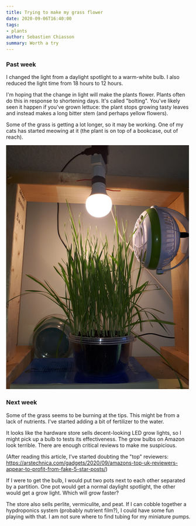 ```yaml
---
title: Trying to make my grass flower
date: 2020-09-06T16:40:00
tags:
- plants
author: Sebastien Chiasson
summary: Worth a try
---
```


### Past week

I changed the light from a daylight spotlight to a warm-white bulb. I also reduced the light time from 18 hours to 12 hours.

I'm hoping that the change in light will make the plants flower. Plants often do this in response to shortening days. It's called "bolting". You've likely seen it happen if you've grown lettuce: the plant stops growing tasty leaves and instead makes a long bitter stem (and perhaps yellow flowers).

Some of the grass is getting a lot longer, so it may be working. One of my cats has started meowing at it (the plant is on top of a bookcase, out of reach).

![Long grass](images/20200905_122508.jpg)

### Next week

Some of the grass seems to be burning at the tips. This might be from a lack of nutrients. I've started adding a bit of fertilizer to the water.

It looks like the hardware store sells decent-looking LED grow lights, so I might pick up a bulb to tests its effectiveness. The grow bulbs on Amazon look terrible. There are enough critical reviews to make me suspicious.

(After reading this article, I've started doubting the "top" reviewers: <https://arstechnica.com/gadgets/2020/09/amazons-top-uk-reviewers-appear-to-profit-from-fake-5-star-posts/>)

If I were to get the bulb, I would put two pots next to each other separated by a partition. One pot would get a normal daylight spotlight, the other would get a grow light. Which will grow faster?

The store also sells perlite, vermiculite, and peat. If I can cobble together a hypdroponics system (probably nutrient film?), I could have some fun playing with that. I am not sure where to find tubing for my miniature pumps.
